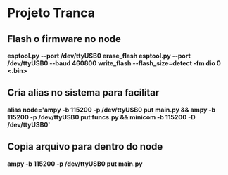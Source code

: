 # Projeto Tranca

## <strong>Flash o firmware no node
esptool.py --port /dev/ttyUSB0 erase_flash
esptool.py --port /dev/ttyUSB0 --baud 460800 write_flash --flash_size=detect -fm dio 0 <.bin>

## <strong>Cria alias no sistema para facilitar
alias node='ampy -b 115200 -p /dev/ttyUSB0 put main.py && ampy -b 115200 -p /dev/ttyUSB0 put funcs.py && minicom -b 115200 -D /dev/ttyUSB0'

## <strong>Copia arquivo para dentro do node
ampy -b 115200 -p /dev/ttyUSB0 put main.py